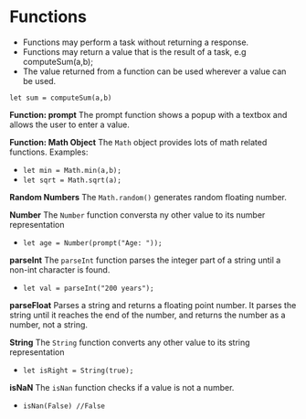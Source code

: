 # Functions

- Functions may perform a task without returning a response.
- Functions may return a value that is the result of a task, e.g computeSum(a,b);
- The value returned from a function can be used wherever a value can be used.
```
let sum = computeSum(a,b)
```

**Function: prompt**
The prompt function shows a popup with a textbox and allows the user to enter a value.

**Function: Math Object**
The ```Math``` object provides lots of math related functions.
Examples:
- ```let min = Math.min(a,b);```
- ```let sqrt = Math.sqrt(a);```

**Random Numbers**
The ```Math.random()``` generates random floating number.

**Number**
The ```Number``` function conversta ny other value to its number representation
- ```let age = Number(prompt("Age: "));```

**parseInt**
The ```parseInt``` function parses the integer part of a string until a non-int character is found.
- ```let val = parseInt("200 years");```

**parseFloat**
Parses a string and returns a floating point number. It parses the string until it reaches the end of the number, and returns the number as a number, not a string. 

**String**
The ```String``` function converts any other value to its string representation
- ```let isRight = String(true);```

**isNaN**
The ```isNan``` function checks if a value is not a number.
- ```isNan(False) //False```